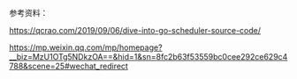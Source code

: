参考资料：

https://qcrao.com/2019/09/06/dive-into-go-scheduler-source-code/

https://mp.weixin.qq.com/mp/homepage?__biz=MzU1OTg5NDkzOA==&hid=1&sn=8fc2b63f53559bc0cee292ce629c4788&scene=25#wechat_redirect

